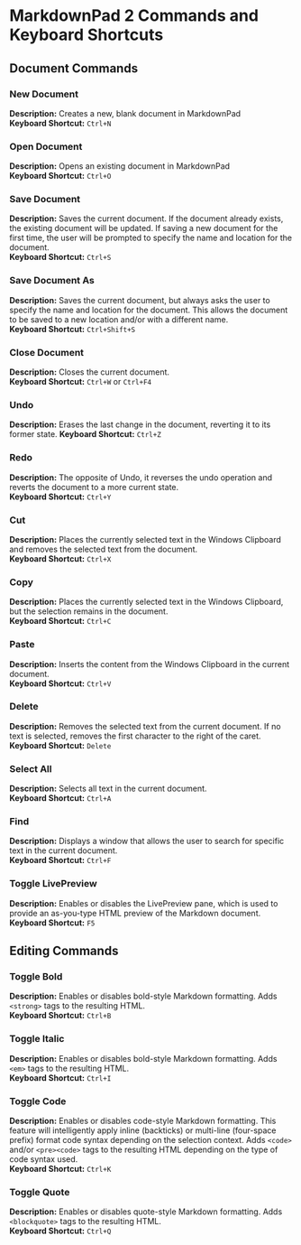 # MarkdownPad 2 Commands and Keyboard Shortcuts 

## Document Commands

### New Document

**Description:** Creates a new, blank document in MarkdownPad  
**Keyboard Shortcut:** `Ctrl+N`

### Open Document

**Description:** Opens an existing document in MarkdownPad  
**Keyboard Shortcut:** `Ctrl+O`

### Save Document

**Description:** Saves the current document. If the document already exists, the existing document will be updated. If saving a new document for the first time, the user will be prompted to specify the name and location for the document.  
**Keyboard Shortcut:** `Ctrl+S`

### Save Document As

**Description:** Saves the current document, but always asks the user to specify the name and location for the document. This allows the document to be saved to a new location and/or with a different name.  
**Keyboard Shortcut:** `Ctrl+Shift+S`

### Close Document

**Description:** Closes the current document.  
**Keyboard Shortcut:** `Ctrl+W` or `Ctrl+F4`

### Undo

**Description:** Erases the last change in the document, reverting it to its former state.
**Keyboard Shortcut:** `Ctrl+Z`

### Redo

**Description:** The opposite of Undo, it reverses the undo operation and reverts the document to a more current state.  
**Keyboard Shortcut:** `Ctrl+Y`

### Cut

**Description:** Places the currently selected text in the Windows Clipboard and removes the selected text from the document.  
**Keyboard Shortcut:** `Ctrl+X`

### Copy

**Description:** Places the currently selected text in the Windows Clipboard, but the selection remains in the document.  
**Keyboard Shortcut:** `Ctrl+C`

### Paste

**Description:** Inserts the content from the Windows Clipboard in the current document.  
**Keyboard Shortcut:** `Ctrl+V`

### Delete

**Description:** Removes the selected text from the current document. If no text is selected, removes the first character to the right of the caret.  
**Keyboard Shortcut:** `Delete`

### Select All

**Description:** Selects all text in the current document.  
**Keyboard Shortcut:** `Ctrl+A`

### Find

**Description:** Displays a window that allows the user to search for specific text in the current document.  
**Keyboard Shortcut:** `Ctrl+F`

### Toggle LivePreview

**Description:** Enables or disables the LivePreview pane, which is used to provide an as-you-type HTML preview of the Markdown document.  
**Keyboard Shortcut:** `F5`

## Editing Commands

### Toggle Bold

**Description:** Enables or disables bold-style Markdown formatting. Adds `<strong>` tags to the resulting HTML.  
**Keyboard Shortcut:** `Ctrl+B`

### Toggle Italic

**Description:** Enables or disables bold-style Markdown formatting. Adds `<em>` tags to the resulting HTML.  
**Keyboard Shortcut:** `Ctrl+I`

### Toggle Code

**Description:** Enables or disables code-style Markdown formatting. This feature will intelligently apply inline (backticks) or multi-line (four-space prefix) format code syntax depending on the selection context. Adds `<code>` and/or `<pre><code>` tags to the resulting HTML depending on the type of code syntax used.  
**Keyboard Shortcut:** `Ctrl+K`

### Toggle Quote

**Description:** Enables or disables quote-style Markdown formatting. Adds `<blockquote>` tags to the resulting HTML.  
**Keyboard Shortcut:** `Ctrl+Q`
